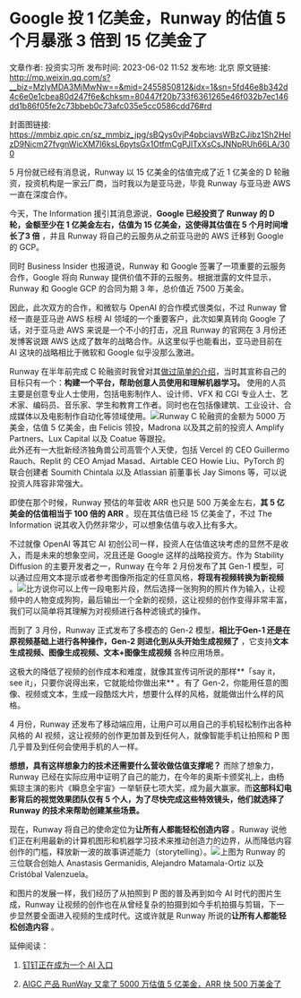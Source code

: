 # Google 投 1 亿美金，Runway 的估值 5 个月暴涨 3 倍到 15 亿美金了

文章作者: 投资实习所
发布时间: 2023-06-02 11:52
发布地: 北京
原文链接: http://mp.weixin.qq.com/s?__biz=MzIyMDA3MjMwNw==&mid=2455850812&idx=1&sn=5fd46e8b342d4c6e0e1cbea80d247f6e&chksm=80447f20b733f6361265e46f032b7ec146dd1b86f05fe2c73bbeb0c73afc035e5cc0586cdd76#rd

封面图链接: https://mmbiz.qpic.cn/sz_mmbiz_jpg/sBQys0vjP4pbciavsWBzCJibz1Sh2HelzD9Nicm27fvgnWicXM7I6ksL6pytsGx1OtfmCgPJlTxXsCsJNNpRUh66LA/300

5 月份就已经有消息说，Runway 以 15 亿美金的估值完成了近 1 亿美金的 D 轮融资，投资机构是一家云厂商，当时我以为是亚马逊，毕竟 Runway
与亚马逊 AWS 一直在深度合作。

今天，The Information 援引其消息源说，**Google 已经投资了 Runway 的 D 轮，金额至少在 1 亿美金左右，估值为 15
亿美金，这使得其估值在 5 个月时间增长了3 倍** ，并且 Runway 将自己的云服务从之前亚马逊的 AWS 迁移到 Google 的 GCP。

同时 Business Insider 也报道说，Runway 和 Google 签署了一项重要的云服务合作，Google 将向 Runway
提供价值不菲的云服务。根据泄露的文件显示，Runway 和 Google GCP 的合同为期 3 年，总价值近 7500 万美金。

因此，此次双方的合作，和微软与 OpenAI 的合作模式很类似，不过 Runway 曾经一直是亚马逊 AWS 标榜 AI 领域的一个重要客户，此次如果真转向
Google 了话，对于亚马逊 AWS 来说是一个不小的打击，况且 Runway 的官网在 3 月份还发博客说跟 AWS
达成了数年的战略合作。从这里似乎也能看出，亚马逊目前在 AI 这块的战略相比于微软和 Google 似乎没那么激进。

Runway 在半年前完成 C
轮融资时我曾对其[做过简单的介绍](http://mp.weixin.qq.com/s?__biz=MzIyMDA3MjMwNw==&mid=2455850367&idx=1&sn=505420a0adef94ac8498ca02155a2646&chksm=80447d63b733f4757002e73c75839474d21234a092196a4b6d9b100574c917d203b56176322a&scene=21#wechat_redirect)，当时其宣称自己的目标只有一个：**构建一个平台，帮助创意人员使用和理解机器学习。**
使用的人员主要是创意专业人士使用，包括电影制作人、设计师、VFX 和 CGI
专业人士、艺术家、编码员、音乐家、学生和教育工作者。同时也在包括像建筑、工业设计、合成媒体以及电影制作自动化等领域使用。![](https://mmbiz.qpic.cn/sz_mmbiz_jpg/sBQys0vjP4pbciavsWBzCJibz1Sh2HelzD7zMCiaRcNE3OJcCdzIYUiaicMV6z7NrZxdd6M9rqNuic1NdQANScKrYVgg/640?wx_fmt=jpeg)Runway
C 轮融资的金额为 5000 万美金，估值 5 亿美金，由 Felicis 领投，Madrona 以及其之前的投资人 Amplify
Partners、Lux Capital 以及 Coatue 等跟投。  
此外还有一大批新经济独角兽公司高管个人天使，包括 Vercel 的 CEO Guillermo Rauch、Replit 的 CEO Amjad
Masad、Airtable CEO Howie Liu、PyTorch 的联合创建者 Soumith Chintala 以及 Atlassian 前董事长
Jay Simons 等，可以说投资人阵容非常强大。

即使在那个时候，Runway 预估的年营收 ARR 也只是 500 万美金左右，**其 5 亿美金的估值相当于 100 倍的 ARR** 。现在其估值已经
15 亿美金了，不过 The Information 说其收入仍然非常少，可以想象估值与收入比有多大。

不过就像 OpenAI 等其它 AI 初创公司一样，投资人在估值这块考虑的显然不是收入，而是未来的想象空间，况且还是 Google 这样的战略投资方。作为
Stability Diffusion 的主要开发者之一，Runway 在今年 2 月份发布了其 Gen-1
模型，可以通过应用文本提示或者参考图像所指定的任意风格，**将现有视频转换为新视频**
。![](https://mmbiz.qpic.cn/sz_mmbiz_jpg/sBQys0vjP4pbciavsWBzCJibz1Sh2HelzDRJG4Hy7IIib0wMvoiaUazYW3VC1gpbIia268vsgzibYgqSCu5p0HzEDAnA/640?wx_fmt=jpeg)比方说你可以上传一段电影片段，然后选择一张狗狗的照片作为输入，让视频中的人物变成狗狗，最后输出一个全新的视频，这让视频的创作变得非常丰富，我们可以简单将其理解为对视频进行各种滤镜式的操作。

而到了 3 月份，Runway 正式发布了多模态的 Gen-2 模型，**相比于Gen-1 还是在原视频基础上进行各种操作，Gen-2
则进化到从头开始生成视频了** ，它支持**文本生成视频、图像生成视频、文本+图像生成视频** 各种应用场景。

这极大的降低了视频的创作成本和难度，就像其宣传词所说的那样**「say it，see it」，只要你说得出来，它就能给你做出来** 。有了
Gen-2，你能用任意的图像、视频或文本，生成一段酷炫大片，想要什么样的风格，就能做出什么样的风格。

4 月份，Runway 还发布了移动端应用，让用户可以用自己的手机轻松制作出各种风格的 AI 视频，这让视频的创作更加普及到任何人，就像智能手机让拍照和 P
图几乎普及到任何会使用手机的人一样。

**想想，具有这样想象力的技术还需要什么营收做估值支撑呢？** 而除了想象力，Runway
已经在实际应用中证明了自己的能力，在今年的奥斯卡颁奖礼上，由杨紫琼主演的影片《瞬息全宇宙》一举斩获七项大奖，成为最大赢家。而**这部科幻电影背后的视觉效果团队仅有
5 个人，为了尽快完成这些特效镜头，他们就选择了 Runway 的技术来帮助创建某些场景。**

现在，Runway 将自己的使命定位为**让所有人都能轻松创造内容** 。Runway
说他们正在利用最新的计算机图形和机器学习技术来推动创造力的边界，从而降低内容创作的门槛，释放新一波的故事讲述能力（storytelling）。![](https://mmbiz.qpic.cn/sz_mmbiz_jpg/sBQys0vjP4pbciavsWBzCJibz1Sh2HelzDVI3Np7MxrB44pQW2oonIY0t0JiafjOcuTt8t7zHUHWZ65I8W3Q9UZCQ/640?wx_fmt=jpeg)上图为
Runway 的三位联合创始人 Anastasis Germanidis, Alejandro Matamala-Ortiz 以及 Cristóbal
Valenzuela。

和图片的发展一样，我们经历了从拍照到 P 图的普及再到如今 AI 时代的图片生成，Runway
让视频的创作也在从曾经复杂的拍摄到如今手机拍摄与剪辑，下一步显然要全面进入视频的生成时代。这或许就是 Runway 所说的**让所有人都能轻松创造内容**
。

延伸阅读：

  1. [钉钉正在成为一个 AI 入口](http://mp.weixin.qq.com/s?__biz=MzIyMDA3MjMwNw==&mid=2455850803&idx=1&sn=081d8ea6a3dad6a6fe1266f6c7fe10e3&chksm=80447f2fb733f639dff10de4f9a5c10529080a898f0bd71656bfb1edd8bd762fba730a044b00&scene=21#wechat_redirect)

  2. [AIGC 产品 RunWay 又拿了 5000 万估值 5 亿美金，ARR 快 500 万美金了](http://mp.weixin.qq.com/s?__biz=MzIyMDA3MjMwNw==&mid=2455850367&idx=1&sn=505420a0adef94ac8498ca02155a2646&chksm=80447d63b733f4757002e73c75839474d21234a092196a4b6d9b100574c917d203b56176322a&scene=21#wechat_redirect)

